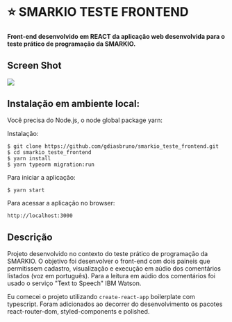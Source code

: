 # :star: SMARKIO TESTE FRONTEND
#### Front-end desenvolvido em REACT da aplicação web desenvolvida para o teste prático de programação da SMARKIO.

## Screen Shot

![](screenshot/screenshot.PNG)

## Instalação em ambiente local:

Você precisa do Node.js, o node global package yarn:

Instalação:

    $ git clone https://github.com/gdiasbruno/smarkio_teste_frontend.git
    $ cd smarkio_teste_frontend
    $ yarn install
    $ yarn typeorm migration:run

Para iniciar a aplicação:

    $ yarn start

Para acessar a aplicação no browser:

`http://localhost:3000`  


## Descrição

Projeto desenvolvido no contexto do teste prático de programação da SMARKIO. O objetivo foi desenvolver o front-end com dois paineis que permitissem cadastro, visualização e execução em aúdio dos comentários listados (voz em português). Para a leitura em aúdio dos comentários foi usado o serviço "Text to Speech" IBM Watson.

Eu comecei o projeto utilizando `create-react-app` boilerplate com typescript. Foram adicionados ao decorrer do desenvolvimento os pacotes react-router-dom, styled-components e polished. 
